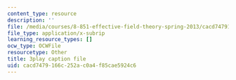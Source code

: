```yaml
---
content_type: resource
description: ''
file: /media/courses/8-851-effective-field-theory-spring-2013/cacd7479166c252ac0a4f85cae5924c6_TcNXre5Ea6Y.srt
file_type: application/x-subrip
learning_resource_types: []
ocw_type: OCWFile
resourcetype: Other
title: 3play caption file
uid: cacd7479-166c-252a-c0a4-f85cae5924c6
---
```

